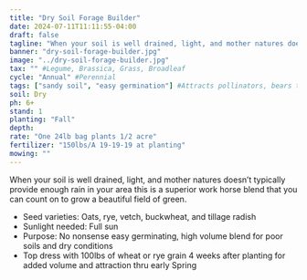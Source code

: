 ```yaml
---
title: "Dry Soil Forage Builder"
date: 2024-07-11T11:11:55-04:00
draft: false
tagline: "When your soil is well drained, light, and mother natures doesn’t typically provide enough rain in your area this is a superior work horse blend"
banner: "dry-soil-forage-builder.jpg"
image: "../dry-soil-forage-builder.jpg"
tax: "" #Legume, Brassica, Grass, Broadleaf
cycle: "Annual" #Perennial
tags: ["sandy soil", "easy germination"] #Attracts pollinators, bears traffic, etc
soil: Dry
ph: 6+
stand: 1
planting: "Fall"
depth:
rate: "One 24lb bag plants 1/2 acre"
fertilizer: "150lbs/A 19-19-19 at planting"
mowing: ""
---
```


When your soil is well drained, light, and mother natures doesn’t typically provide enough rain in your area this is a superior work horse blend that you can count on to grow a beautiful field of green.

- Seed varieties: Oats, rye, vetch, buckwheat, and tillage radish 
- Sunlight needed: Full sun
- Purpose: No nonsense easy germinating, high volume blend for poor soils and dry conditions
- Top dress with 100lbs of wheat or rye grain 4 weeks after planting for added volume and attraction thru early Spring